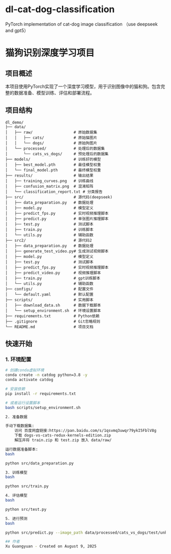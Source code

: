 # dl-cat-dog-classification
PyTorch implementation of cat-dog image classification （use deepseek and gpt5）
# 猫狗识别深度学习项目

## 项目概述
本项目使用PyTorch实现了一个深度学习模型，用于识别图像中的猫和狗。包含完整的数据准备、模型训练、评估和部署流程。

## 项目结构
	dl_demo/
	├── data/
	│   ├── raw/                  # 原始数据集
	│   │   ├── cats/             # 原始猫图片
	│   │   └── dogs/             # 原始狗图片
	│   └── processed/            # 处理后的数据集
	│       └── cats_vs_dogs/     # 预处理后的数据集
	├── models/                   # 训练好的模型
	│   ├── best_model.pth        # 最佳模型权重
	│   └── final_model.pth       # 最终模型权重
	├── results/                  # 输出结果
	│   ├── training_curves.png   # 训练曲线
	│   ├── confusion_matrix.png  # 混淆矩阵
	│   └── classification_report.txt # 分类报告
	├── src/                      # 源代码(deepseek)
	│   ├── data_preparation.py   # 数据处理
	│   ├── model.py              # 模型定义
	│   ├── predict_fps.py        # 实时视频推理脚本
	│   ├── predict.py            # 单张图片推理脚本
	│   ├── test.py               # 测试脚本
	│   ├── train.py              # 训练脚本
	│   └── utils.py              # 辅助函数
	├── src2/                     # 源代码2
	│   ├── data_preparation.py   # 数据处理
	│   ├── generate_test_video.py# 生成测试视频脚本
	│   ├── model.py              # 模型定义
	│   ├── test.py               # 测试脚本
	│   ├── predict_fps.py        # 实时视频推理脚本
	│   ├── predict_video.py      # 视频推理脚本
	│   ├── train.py              # gpt训练脚本
	│   └── utils.py              # 辅助函数
	├── configs/                  # 配置文件
	│   └── default.yaml          # 默认配置
	├── scripts/                  # 实用脚本
	│   ├── download_data.sh      # 数据下载脚本
	│   └── setup_environment.sh  # 环境设置脚本
	├── requirements.txt          # Python依赖
	├── .gitignore                # Git忽略规则
	└── README.md                 # 项目文档

## 快速开始

### 1. 环境配置
```bash
# 创建conda虚拟环境
conda create -n catdog python=3.8 -y
conda activate catdog

# 安装依赖
pip install -r requirements.txt

# 或者运行设置脚本
bash scripts/setup_environment.sh

2. 准备数据

手动下载数据集:
	访问 百度网盘链接:https://pan.baidu.com/s/1qsvmq3uwqr79ykI5FblV8g
	下载 dogs-vs-cats-redux-kernels-edition.zip
	解压并将 train.zip 和 test.zip 放入 data/raw/

运行数据准备脚本:
bash

python src/data_preparation.py

3. 训练模型
bash

python src/train.py

4. 评估模型
bash

python src/test.py

5. 进行预测
bash

python src/predict.py --image_path data/processed/cats_vs_dogs/test/unknown/test/*.jpg 

## 作者
Xu Guangyuan - Created on August 9, 2025
